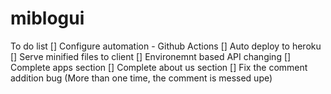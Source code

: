 # miblogui

<!-- To do list -->
To do list
[] Configure automation - Github Actions
[] Auto deploy to heroku
[] Serve minified files to client
[] Environemnt based API changing
[] Complete apps section
[] Complete about us section
[] Fix the comment addition bug (More than one time, the comment is messed upe)